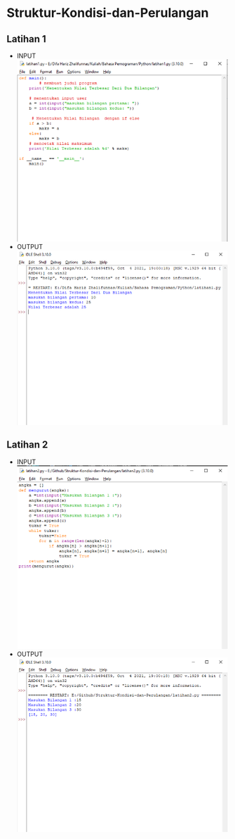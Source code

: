 # Struktur-Kondisi-dan-Perulangan
## Latihan 1 
- INPUT
![Gambar 1](screenshot/1.png)
- OUTPUT
![Gambar 2](screenshot/2.png)

## Latihan 2
- INPUT
![Gambar 3](screenshot/3.png)
- OUTPUT
![Gambar 4](screenshot/4.png)